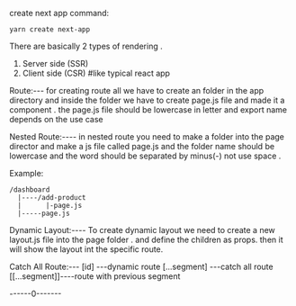 create next app command:

```
yarn create next-app
```

There are basically 2 types of rendering .

1. Server side (SSR)
2. Client side (CSR) #like typical react app

Route:---
for creating route all we have to create an folder in the app directory and inside the folder we have to create page.js file and made it a component .
the page.js file should be lowercase in letter and export name depends on the use case

Nested Route:----
in nested route you need to make a folder into the page director and make a js file called page.js and the folder name should be lowercase and the word should be separated by minus(-) not use space .

Example:

```
/dashboard
  |----/add-product
  |      |-page.js
  |-----page.js
```

Dynamic Layout:----
To create dynamic layout we need to create a new layout.js file into the page folder . and define the children as props.
then it will show the layout int the specific route.

Catch All Route:---
[id] ---dynamic route
[...segment] ---catch all route
[[...segment]]----route with previous segment


------0-------
